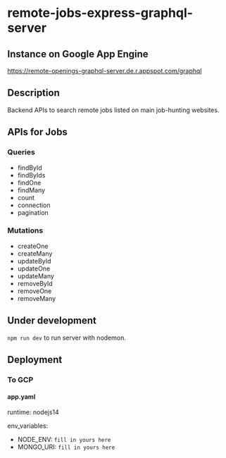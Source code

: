 #  remote-jobs-express-graphql-server

## Instance on Google App Engine
https://remote-openings-graphql-server.de.r.appspot.com/graphql

## Description
Backend APIs to search remote jobs listed on main job-hunting websites.

## APIs for Jobs
### Queries 
  - findById 
  - findByIds 
  - findOne
  - findMany 
  - count  
  - connection 
  - pagination 
### Mutations 
  - createOne 
  - createMany 
  - updateById 
  - updateOne 
  - updateMany 
  - removeById 
  - removeOne 
  - removeMany 

## Under development
`npm run dev` to run server with nodemon.

## Deployment 
### To GCP
#### app.yaml
runtime: nodejs14

env_variables:
  - NODE_ENV: `fill in yours here`
  - MONGO_URI: `fill in yours here`
